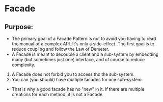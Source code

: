# Facade
## Purpose:

- The primary goal of a Facade Pattern is not to avoid you having
to read the manual of a complex API. It's only a side-effect. The first
goal is to reduce coupling and follow the Law of Demeter.
- A Facade is meant to decouple a client and a sub-system by embedding
many (but sometimes just one) interface, and of course to reduce complexity.
1. A Facade does not forbid you to access tho the sub-system.
2. You can (you should) have multiple facades for one sub-system.

- That is why a good facade has no "new" in it. If there are multiple
creations for each method, it is not a Facade.